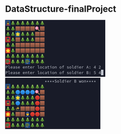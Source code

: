 # DataStructure-finalProject

![screen1 of game](data/screen1.png "screen of result of project :)") ![screen2 of game](data/screen2.png "screen of result of project :)")
